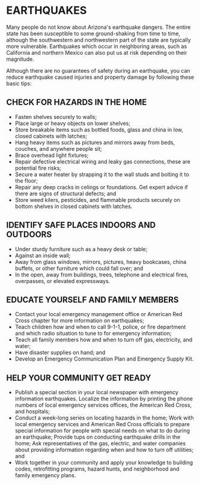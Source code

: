 # EARTHQUAKES

Many people do not know about Arizona's earthquake dangers. The entire state has been susceptible to some ground-shaking from time to time, although the southwestern and northwestern part of the state are typically more vulnerable. Earthquakes which occur in neighboring areas, such as California and northern Mexico can also put us at risk depending on their magnitude.

Although there are no guarantees of safety during an earthquake, you can reduce earthquake caused injuries and property damage by following these basic tips:

## CHECK FOR HAZARDS IN THE HOME

- Fasten shelves securely to walls;
- Place large or heavy objects on lower shelves;
- Store breakable items such as bottled foods, glass and china in low, closed cabinets with latches;
- Hang heavy items such as pictures and mirrors away from beds, couches, and anywhere people sit;
- Brace overhead light fixtures;
- Repair defective electrical wiring and leaky gas connections, these are potential fire risks;
- Secure a water heater by strapping it to the wall studs and bolting it to the floor;
- Repair any deep cracks in celings or foundations. Get expert advice if there are signs of structural defects; and
- Store weed kilers, pesticides, and flammable products securely on bottom shelves in closed cabinets with latches.

## IDENTIFY SAFE PLACES INDOORS AND OUTDOORS

- Under sturdy furniture such as a heavy desk or table;
- Against an inside wall;
- Away from glass windows, mirrors, pictures, heavy bookcases, china buffets, or other furniture which could fall over; and
- In the open, away from buildings, trees, telephone and electrical fires, overpasses, or elevated expressways.

## EDUCATE YOURSELF AND FAMILY MEMBERS

- Contact your local emergency management office or American Red Cross chapter for more information on earthquakes;
- Teach children how and when to call 9-1-1, police, or fire department and which radio situation to tune to for emergency information;
- Teach all family members how and when to turn off gas, electricity, and water;
- Have disaster supplies on hand; and
- Develop an Emergency Communication Plan and Emergency Supply Kit.

## HELP YOUR COMMUNITY GET READY

- Publish a special section in your local newspaper with emergency information earthquakes. Localize the information by printing the phone numbers of local emergency services offices, the American Red Cross, and hospitals;
- Conduct a week-long series on locating hazards in the home;
Work with local emergency services and American Red Cross officials to prepare special information for people with special needs on what to do during an earthquake;
Provide tups on conducting earthquake drills in the home;
Ask representatives of the gas, electric, and water companies about providing information regarding when and how to turn off utilities; and
- Work together in your community and apply your knowledge to building codes, retrofitting programs, hazard hunts, and neighborhood and family emergency plans.
